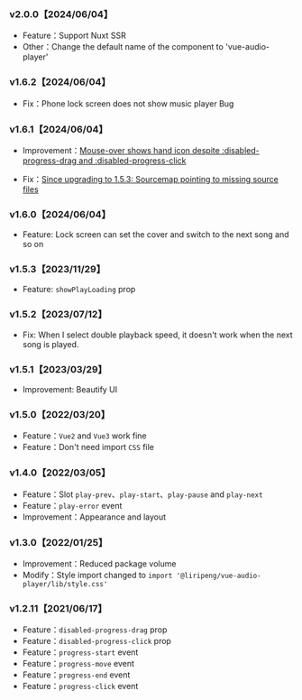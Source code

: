 ### v2.0.0【2024/06/04】

- Feature：Support Nuxt SSR
- Other：Change the default name of the component to 'vue-audio-player'

### v1.6.2【2024/06/04】

- Fix：Phone lock screen does not show music player Bug

### v1.6.1【2024/06/04】

- Improvement：<a href="https://github.com/1014156094/vue-audio-player/issues/67" target="_blank">Mouse-over shows hand icon despite :disabled-progress-drag and :disabled-progress-click</a>

- Fix：<a href="https://github.com/1014156094/vue-audio-player/issues/63" target="_blank">Since upgrading to 1.5.3: Sourcemap pointing to missing source files</a>

### v1.6.0【2024/06/04】

- Feature: Lock screen can set the cover and switch to the next song and so on

### v1.5.3【2023/11/29】

- Feature: `showPlayLoading` prop

### v1.5.2【2023/07/12】

- Fix: When I select double playback speed, it doesn't work when the next song is played.

### v1.5.1【2023/03/29】

- Improvement: Beautify UI

### v1.5.0【2022/03/20】

- Feature：`Vue2` and `Vue3` work fine
- Feature：Don't need import `CSS` file

### v1.4.0【2022/03/05】

- Feature：Slot `play-prev`、`play-start`、`play-pause` and `play-next`
- Feature：`play-error` event
- Improvement：Appearance and layout

### v1.3.0【2022/01/25】

- Improvement：Reduced package volume
- Modify：Style import changed to `import '@liripeng/vue-audio-player/lib/style.css'`

### v1.2.11【2021/06/17】

- Feature：`disabled-progress-drag` prop
- Feature：`disabled-progress-click` prop
- Feature：`progress-start` event
- Feature：`progress-move` event
- Feature：`progress-end` event
- Feature：`progress-click` event
